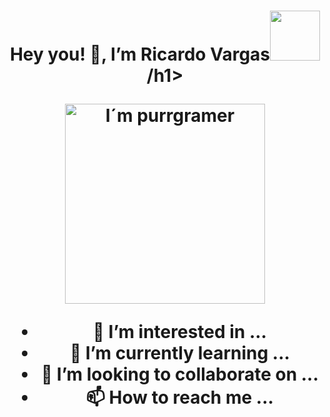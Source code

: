 <h1 align="center">Hey you! 👋, I’m Ricardo Vargas<img src="https://i.pinimg.com/originals/ba/33/de/ba33deedeec1010e9dc4d8a59e1bd226.gif" width="80" />/h1>

<p align="center"><img src="https://cdn.dribbble.com/users/2789762/screenshots/8630894/media/583b209224b027954cb6e8b9901cb731.gif" alt="I´m purrgramer" width="320" /></p>

- 👀 I’m interested in ...
- 🌱 I’m currently learning ...
- 💞️ I’m looking to collaborate on ...
- 📫 How to reach me ...

<!---
Ricardo-Vargas-Gonzalez/Ricardo-Vargas-Gonzalez is a ✨ special ✨ repository because its `README.md` (this file) appears on your GitHub profile.
You can click the Preview link to take a look at your changes.
--->
